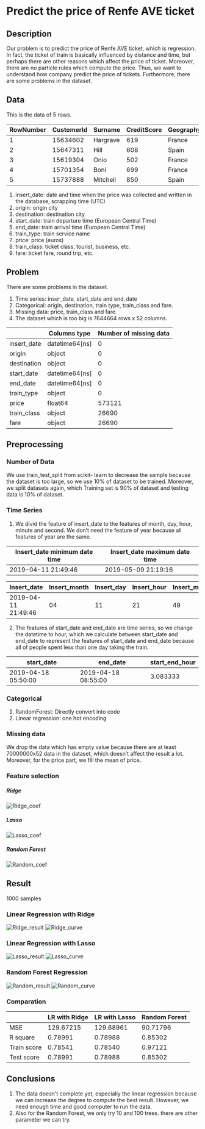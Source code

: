 # Predict the price of Renfe AVE ticket

## Description
  Our problem is to predict the price of Renfe AVE ticket, which is regression. In fact, the ticket of train is basically influenced by distance and time, but perhaps there are other reasons which affect the price of ticket. Moreover, there are no particle rules which compute the price. Thus, we want to understand how company predict the price of tickets. Furthermore, there are some problems in the dataset.

## Data

This is the data of 5 rows.

|RowNumber|CustomerId|Surname|CreditScore|Geography|Gender|Age|Tenure|Balance|NumOfProducts|HasCrCard|IsActiveMember|EstimatedSalary|Exited|
| --- | --- | --- | --- | --- | --- | --- | --- | --- | --- | --- | --- | --- | --- |
|1|15634602|Hargrave|619|France|Female|42|2|0|1|1|1|101348.88|1|
|2|15647311|Hill|608|Spain|Female|41|1|83807.86|1|0|1|112542.58|0|
|3|15619304|Onio|502|France|Female|42|8|159660.8|3|1|0|113931.57|1|
|4|15701354|Boni|699|France|Female|39|1|0|2|0|0|93826.63|0|
|5|15737888|Mitchell|850|Spain|Female|43|2|125510.82|1|1|1|79084.1|0|

1. insert_date: date and time when the price was collected and written in the database, scrapping time (UTC)
2. origin: origin city
3. destination: destination city
4. start_date: train departure time (European Central Time)
5. end_date: train arrival time (European Central Time)
6. train_type: train service name
7. price: price (euros)
8. train_class: ticket class, tourist, business, etc.
9. fare: ticket fare, round trip, etc.

## Problem

There are some problems in the dataset. 
1. Time series: inser_date, start_date and end_date 
2. Categorical: origin, destination, train type, train_class and fare.
3. Missing data: price, train_class and fare. 
4. The dataset which is too big is 7644664 rows x 52 columns. 

||Columns type|Number of missing data|
|---|---|---|
|insert_date|datetime64[ns]|0|
|origin|object|0|
|destination|object|0|
|start_date|datetime64[ns]|0|
|end_date|datetime64[ns]|0|
|train_type|object|0|
|price|float64|573121|
|train_class|object|26690|
|fare|object|26690|

## Preprocessing
### Number of Data
  We use train_test_split from scikit- learn to decrease the sample because the dataset is too large, so we use 10% of dataset to be trained. Moreover, we split datasets again, which Training set is 90% of dataset and testing data is 10% of dataset.
### Time Series
  1. We divid the feature of insert_date to the features of month, day, hour, minute and second. We don’t need the feature of year because all features of year are the same.

|Insert_date minimum date time|Insert_date maximum date time|
|---|---|
|2019-04-11 21:49:46|2019-05-09 21:19:16|

|Insert_date|Insert_month|Insert_day|Insert_hour|Insert_min|Insert_sec|
|---|---|---|---|---|---|
|2019-04-11 21:49:46|04|11|21|49|46|

  2. The features of start_date and end_date are time series, so we change the datetime to hour, which we calculate between start_date and end_date to represent the features of start_date and end_date because all of people spent less than one day taking the train.

|start_date|end_date|start_end_hour|
|---|---|---|
|2019-04-18 05:50:00|2019-04-18 08:55:00|3.083333|
  
### Categorical
  1. RandomForest: Directly convert into code
  2. Linear regression: one hot encoding
### Missing data
  We drop the data which has empty value because there are at least 70000000x52 data in the dataset, which doesn’t affect the result a lot. Moreover, for the price part, we fill the mean of price.
### Feature selection
##### Ridge
![Ridge_coef](https://github.com/Martinyeh81/The-Data-Incubator/blob/master/section_1/Image/LR_Ridge_coef.png)
##### Lasso
![Lasso_coef](https://github.com/Martinyeh81/The-Data-Incubator/blob/master/section_1/Image/LR_Lasso_coef.png)
##### Random Forest
![Random_coef](https://github.com/Martinyeh81/The-Data-Incubator/blob/master/section_1/Image/Random_coef.png)

## Result
1000 samples
### Linear Regression with Ridge
![Ridge_result](https://github.com/Martinyeh81/The-Data-Incubator/blob/master/section_1/Image/LR_Ridge_result.png)
![Ridge_curve](https://github.com/Martinyeh81/The-Data-Incubator/blob/master/section_1/Image/LR_Ridge_curve.png)
### Linear Regression with Lasso
![Lasso_result](https://github.com/Martinyeh81/The-Data-Incubator/blob/master/section_1/Image/LR_Lasso_result.png)
![Lasso_curve](https://github.com/Martinyeh81/The-Data-Incubator/blob/master/section_1/Image/LR_Lasso_curve.png)
### Random Forest Regression
![Random_result](https://github.com/Martinyeh81/The-Data-Incubator/blob/master/section_1/Image/Random_result.png)
![Random_curve](https://github.com/Martinyeh81/The-Data-Incubator/blob/master/section_1/Image/Random_curve.png)
### Comparation
||LR with Ridge|LR with Lasso|Random Forest|
| --- | --- | --- | --- |
|MSE|129.67215|129.68961|90.71796|
|R square|0.78991|0.78988|0.85302|
|Train score|0.78541|0.78540|0.97121|
|Test score|0.78991|0.78988|0.85302|

## Conclusions
1. The data doesn't complete yet, especially the linear regression because we can increase the degree to compute the best result. However, we need enough time and good computer to run the data.
2. Also for the Random Forest, we only try 10 and 100 trees. there are other parameter we can try.

